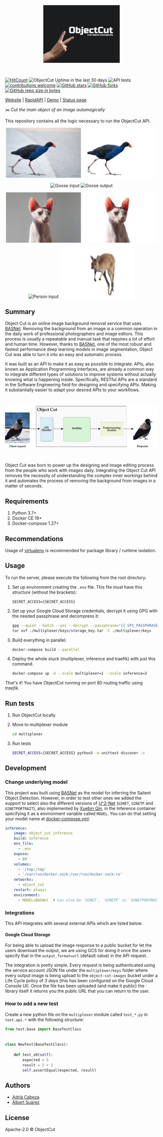 <br>
<p align="center">
  <img alt="ObjectCut" src="docs/images/object-cut.png" width="50%"/>
</p>
<br>

[![HitCount](http://hits.dwyl.io/AlbertSuarez/object-cut.svg)](http://hits.dwyl.io/AlbertSuarez/object-cut)
![ObjectCut Uptime in the last 30 days](https://img.shields.io/uptimerobot/ratio/m785761556-2b6dc04bab1e70dd48e49042)
![API tests](https://github.com/AlbertSuarez/object-cut/workflows/Python%20application/badge.svg)
[![contributions welcome](https://img.shields.io/badge/contributions-welcome-brightgreen.svg?style=flat)](https://github.com/AlbertSuarez/object-cut)
[![GitHub stars](https://img.shields.io/github/stars/AlbertSuarez/object-cut.svg)](https://GitHub.com/AlbertSuarez/object-cut/stargazers/)
[![GitHub forks](https://img.shields.io/github/forks/AlbertSuarez/object-cut.svg)](https://GitHub.com/AlbertSuarez/object-cut/network/)
[![GitHub repo size in bytes](https://img.shields.io/github/repo-size/AlbertSuarez/object-cut.svg)](https://github.com/AlbertSuarez/object-cut)

[Website](https://objectcut.com/) | [RapidAPI](https://rapidapi.com/objectcut.api/api/background-removal) | [Demo](https://demo.objectcut.com/) | [Status page](https://status.objectcut.com/)

✂️ _Cut the main object of an image automagically_

This repository contains all the logic necessary to run the ObjectCut API.

<p align="center">
  <img alt="Church input" src="docs/images/input/bird.jpg" width="49%"/>
  <img alt="Church output" src="docs/images/output/bird.png" width="49%"/>
</p>

<p align="center">
  <img alt="Goose input" src="docs/images/input/building.jpg" width="49%"/>
  <img alt="Goose output" src="docs/images/output/building.png" width="49%"/>
</p>

<p align="center">
  <img alt="Lighthouse input" src="docs/images/input/cat.jpg" width="49%"/>
  <img alt="Lighthouse output" src="docs/images/output/cat.png" width="49%"/>
</p>

<p align="center">
  <img alt="Person input" src="docs/images/input/kangaroo.jpg" width="49%"/>
  <img alt="Person output" src="docs/images/output/kangaroo.png" width="49%"/>
</p>

## Summary

Object Cut is an online image background removal service that uses [BASNet](https://github.com/NathanUA/BASNet). Removing the background from an image is a common operation in the daily work of professional photographers and image editors. This process is usually a repeatable and manual task that requires a lot of effort and human time. However, thanks to [BASNet](https://github.com/NathanUA/BASNet), one of the most robust and fastest performance deep learning models in image segmentation, Object Cut was able to turn it into an easy and automatic process. 

It was built as an API to make it as easy as possible to integrate. APIs, also known as Application Programming Interfaces, are already a common way to integrate different types of solutions to improve systems without actually knowing what is happening inside. Specifically, RESTful APIs are a standard in the Software Engineering field for designing and specifying APIs. Making it substantially easier to adapt your desired APIs to your workflows.

<br>
<p align="center">
  <img alt="Pipeline" src="docs/images/pipeline.png" width="100%"/>
</p>
<br>

Object Cut was born to power up the designing and image editing process from the people who work with images daily. Integrating the Object Cut API removes the necessity of understanding the complex inner workings behind it and automates the process of removing the background from images in a matter of seconds.

## Requirements

1. Python 3.7+
2. Docker CE 19+
3. Docker-compose 1.27+

## Recommendations

Usage of [virtualenv](https://realpython.com/blog/python/python-virtual-environments-a-primer/) is recommended for package library / runtime isolation.

## Usage

To run the server, please execute the following from the root directory:

1. Set up environment creating the `.env` file. This file must have this structure (without the brackets):

    ```
    SECRET_ACCESS={SECRET_ACCESS}
    ```

2. Set up your Google Cloud Storage credentials, decrypt it using GPG with the needed passphrase and decompress it:

    ```bash
    gpg --quiet --batch --yes --decrypt --passphrase="{{ GPG_PASSPHRASE }}" --output ./multiplexer/keys/storage_key.tar ./multiplexer/keys/storage_key.tar.gpg
    tar xvf ./multiplexer/keys/storage_key.tar -C ./multiplexer/keys
    ```

3. Build everything in parallel:

    ````bash
   docker-compose build --parallel 
   ````

4. Deploy the whole stuck (multiplexer, inference and traefik) with just this command.

    ```bash
    docker-compose up -d --scale multiplexer=1 --scale inference=3
    ```

_That's it_! You have ObjectCut running on port 80 routing traffic using _traefik_.

## Run tests

1. Run ObjectCut locally

2. Move to multiplexer module

    ```bash
    cd multiplexer
    ```

3. Run tests

    ```bash
    SECRET_ACCESS={SECRET_ACCESS} python3 -m unittest discover -v
    ```

## Development

### Change underlying model

This project was built using [BASNet](https://github.com/NathanUA/BASNet) as the model for inferring the Salient Object Detection. However, in order to test other ones we added the support to select also the different versions of [U^2-Net](https://github.com/NathanUA/U-2-Net) (`U2NET`, `U2NETP` and `U2NETPORTRAIT`), also implemented by [Xuebin Qin](https://github.com/NathanUA), in the Inference container specifying it as a environment variable called `MODEL`. You can do that setting your model name at [docker-compose.yml](docker-compose.yml):

```yaml
inference:
    image: object_cut_inference
    build: inference
    env_file:
      - .env
    expose:
      - 80
    volumes:
      - '/tmp:/tmp'
      - '/var/run/docker.sock:/var/run/docker.sock:ro'
    networks:
      - object_cut
    restart: always
    environment:
      - MODEL=BASNet  # Can also be `U2NET`, `U2NETP` or `U2NETPORTRAIT`
```

### Integrations

This API integrates with several external APIs which are listed below.

#### Google Cloud Storage

For being able to upload the image response to a public bucket for let the users download the output, we are using GCS for doing it once the users specify that in the `output_format=url` (default value) in the API request.

The integration is pretty simple. Every request is being authenticated using the service account JSON file under the `multiplexer/keys` folder where every output image is being upload to the `object-cut-images` bucket under a Life Cycle policy of *3 days* (this has been configured on the Google Cloud Console UI). Once the file has been uploaded (and make it public) the library itself it returns you the public URL that you can return to the user.

### How to add a new test

Create a new python file on the `multiplexer` module called `test_*.py` in `test.api.*` with the following structure:

```python
from test.base import BaseTestClass


class NewTest(BaseTestClass):

    def test_v0(self):
        expected = 5
        result = 2 + 3
        self.assertEqual(expected, result)

```

## Authors

- [Adrià Cabeza](https://github.com/adriacabeza)
- [Albert Suàrez](https://github.com/AlbertSuarez)

## License

Apache-2.0 © ObjectCut
